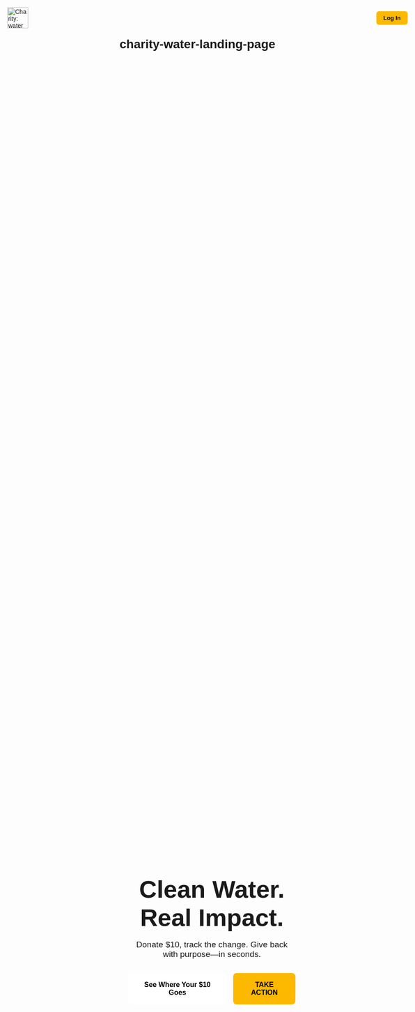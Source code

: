 # charity-water-landing-page <!DOCTYPE html>
<html lang="en">
<head>
  <meta charset="UTF-8" />
  <meta name="viewport" content="width=device-width, initial-scale=1.0" />
  <title>Charity: Water | Clean Water. Real Impact.</title>
  <link href="https://fonts.googleapis.com/css2?family=Poppins:wght@400;600;700&display=swap" rel="stylesheet">
  <style>
    * {
      margin: 0;
      padding: 0;
      box-sizing: border-box;
      font-family: 'Poppins', sans-serif;
    }

    body {
      background-color: #000;
      color: #fff;
    }

    .hero {
      background: url('img/hero-image.jpeg') no-repeat center center/cover;
      height: 100vh;
      display: flex;
      align-items: center;
      padding-left: 5%;
    }

    .hero-text {
      max-width: 600px;
    }

    .hero h1 {
      font-size: 3.5rem;
      font-weight: 700;
      margin-bottom: 1rem;
    }

    .hero p {
      font-size: 1.2rem;
      margin-bottom: 2rem;
    }

    .button-group {
      display: flex;
      gap: 1rem;
    }

    .cta-button, .info-button {
      padding: 1rem 1.5rem;
      font-size: 1rem;
      font-weight: bold;
      border-radius: 8px;
      cursor: pointer;
      border: none;
    }

    .cta-button {
      background-color: #fcb900;
      color: #000;
    }

    .cta-button:hover {
      background-color: #e6a800;
    }

    .info-button {
      background-color: #fff;
      color: #000;
      border: 2px solid #fff;
    }

    .info-button:hover {
      background-color: #f0f0f0;
    }

    nav {
      position: absolute;
      top: 20px;
      left: 20px;
      right: 20px;
      display: flex;
      justify-content: space-between;
      align-items: center;
    }

    .logo {
      display: flex;
      align-items: center;
      gap: 0.5rem;
    }

    .logo img {
      height: 48px;
    }

    .login-button {
      background-color: #fcb900;
      color: #000;
      padding: 0.5rem 1rem;
      border: none;
      border-radius: 6px;
      font-weight: bold;
      cursor: pointer;
    }

    .login-button:hover {
      background-color: #e6a800;
    }
  </style>
</head>
<body>
  <nav>
    <div class="logo">
      <img src="img/charity-water-logo.jpeg" alt="Charity: water logo" />
    </div>
    <button class="login-button">Log In</button>
  </nav>

  <header class="hero">
    <div class="hero-text">
      <h1>Clean Water.<br>Real Impact.</h1>
      <p>Donate $10, track the change. Give back with purpose—in seconds.</p>
      <div class="button-group">
        <button class="info-button">See Where Your $10 Goes</button>
        <button class="cta-button">TAKE ACTION</button>
      </div>
    </div>
  </header>
</body>
</html>
